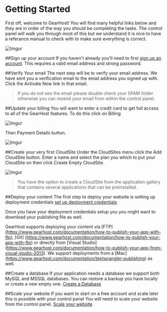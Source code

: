 Getting Started 
==================

First off, welcome to GearHost! You will find many helpful links below and they are in order of the way you should be completing the tasks.  The control panel will walk you through most of this but we understand it is nice to have a referance manual to check with to make sure everything is correct.

![Imgur](http://i.imgur.com/FRZuUzA.png)

##Sign up your account
If you haven't already you'll need to first [sign up an account](https://my.gearhost.com/account/signup). This requires a valid email address and strong password.
 
##Verify Your email
The next step will be to verify your email address.  We have sent you a verification email to the email address you signed up with. Click the Activate Now link in that email.

> If you do not see the email please double check your SPAM folder otherwise you can resend your email from within the control panel.

##Update your billing
You will want to enter a credit card to get full access to all of the GearHost features. To do this click on Billing 

![Imgur](http://i.imgur.com/wQqGCE8.png)

Then Payment Details button.

![Imgur](http://i.imgur.com/9Wwj0Y5.png)

##Create your very first CloudSite
Under the CloudSites menu click the Add CloudSite button. Enter a name and select the plan you which to put your CloudSite on then click Create Empty CloudSite.

![Imgur](http://i.imgur.com/SuQh5Mc.png)

> You have the option to create a CloudSite from the application gallery that contains several applications that can be preinstalled.
 
##Deploy your content
The first step to deploy your website is setting up deployment credentials [set up deployment credentials](https://www.gearhost.com/documentation/what-are-deployment-credentials)

Once you have your deployment credentials setup you you might want to download your publishing file as well.

GearHost supports deploying your content via [FTP] (https://www.gearhost.com/documentation/how-to-publish-your-app-with-ftp), [Git] (https://www.gearhost.com/documentation/how-to-publish-your-app-with-ftp) or directly from [Visual Studio] (https://www.gearhost.com/documentation/how-to-publish-your-app-from-visual-studio-2013). We support deployments from a [Mac] (https://www.gearhost.com/documentation/textwrangler-publishing) as well.

##Create a database
 If your application needs a database we support both MySQL and MSSQL databases.  You can restore a backup you have locally or create a new empty one.
 [Create a Database](https://www.gearhost.com/documentation/how-to-restore-a-database)

##Scale your website
If you want to start on a free account and scale later this is possible with your control panel You will need to scale your website from the control panel.
 [Scale your website](https://www.gearhost.com/documentation/how-to-scale-your-cloudsite)







